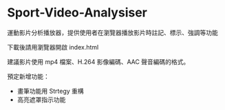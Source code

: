 # Sport-Video-Analysiser
運動影片分析播放器，提供使用者在瀏覽器播放影片時註記、標示、強調等功能

下載後請用瀏覽器開啟 index.html

建議影片使用 mp4 檔案、H.264 影像編碼、AAC 聲音編碼的格式。

預定新增功能：
* 畫筆功能用 Strtegy 重構
* 高亮遮罩指示功能
